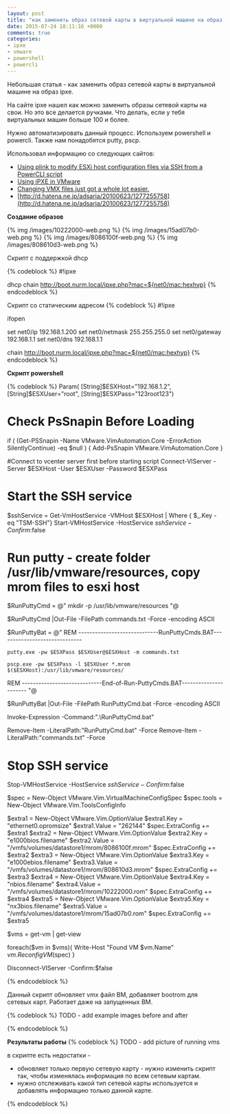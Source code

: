 ```yaml
---
layout: post
title: "как заменить образ сетевой карты в виртуальной машине на образ ipxe"
date: 2015-07-24 18:11:16 +0000
comments: true
categories: 
- ipxe
- vmware
- powershell
- powercli
---
```


Небольшая статья - как заменить образ сетевой карты в виртуальной машине на образ ipxe.

<!-- more -->

На сайте ipxe нашел как можно заменить образы сетевой карты на свои. Но это все делается ручками.
Что делать, если у тебя виртуальных машин больше 100 и более.

Нужно автоматизировать данный процесс. Используем powershell и powercli. Также нам понадобятся putty, pscp.

Использовал информацию со следующих сайтов:

*   [Using plink to modify ESXi host configuration files via SSH from a PowerCLI script](http://www.shogan.co.uk/vmware/using-plink-to-modify-esxi-host-configuration-files-via-ssh-from-a-powercli-script/)
*   [Using iPXE in VMware](http://ipxe.org/howto/vmware)
*   [Changing VMX files just got a whole lot easier.](http://blogs.vmware.com/PowerCLI/2008/09/changing-vmx-fi.html)
*   [http://d.hatena.ne.jp/adsaria/20100623/1277255758](http://d.hatena.ne.jp/adsaria/20100623/1277255758)


**Создание образов**

{% img /images/10222000-web.png %}
{% img /images/15ad07b0-web.png %}
{% img /images/8086100f-web.png %}
{% img /images/808610d3-web.png %}


Скрипт с поддержкой dhcp

{% codeblock %}
#!ipxe

dhcp
chain http://boot.nurm.local/ipxe.php?mac=${net0/mac:hexhyp}
{% endcodeblock %}

Скрипт со статическим адресом
{% codeblock %}
#!ipxe

ifopen

set net0/ip 192.168.1.200
set net0/netmask 255.255.255.0
set net0/gateway 192.168.1.1
set net0/dns 192.168.1.1

chain http://boot.nurm.local/ipxe.php?mac=${net0/mac:hexhyp}
{% endcodeblock %}



**Скрипт powershell**

{% codeblock %}
Param(
[String]$ESXHost="192.168.1.2",
[String]$ESXUser="root",
[String]$ESXPass="123root123")

# Check PsSnapin Before Loading
if ( (Get-PSSnapin -Name VMware.VimAutomation.Core -ErrorAction SilentlyContinue) -eq $null )
{
    Add-PsSnapin VMware.VimAutomation.Core
}


#Connect to vcenter server first before starting script
Connect-VIServer -Server $ESXHost -User $ESXUser -Password $ESXPass

# Start the SSH service
$sshService = Get-VmHostService -VMHost $ESXHost | Where { $_.Key -eq "TSM-SSH"}
Start-VMHostService -HostService $sshService -Confirm:$false

# Run putty - create folder /usr/lib/vmware/resources, copy mrom files to esxi host
$RunPuttyCmd = @"
mkdir -p /usr/lib/vmware/resources
"@

$RunPuttyCmd           |Out-File -FilePath  commands.txt  -Force -encoding ASCII

$RunPuttyBat = @"
REM -----------------------------RunPuttyCmds.BAT------------------------------

    putty.exe -pw $ESXPass $ESXUser@$ESXHost -m commands.txt

    pscp.exe -pw $ESXPass -l $ESXUser *.mrom $($ESXHost):/usr/lib/vmware/resources/

REM -----------------------------End-of-Run-PuttyCmds.BAT----------------------
"@

$RunPuttyBat           |Out-File -FilePath  RunPuttyCmd.bat  -Force -encoding ASCII

Invoke-Expression -Command:".\RunPuttyCmd.bat"

Remove-Item -LiteralPath:"RunPuttyCmd.bat" -Force
Remove-Item -LiteralPath:"commands.txt" -Force

# Stop SSH service
Stop-VMHostService -HostService $sshService -Confirm:$false

$spec = New-Object VMware.Vim.VirtualMachineConfigSpec
$spec.tools = New-Object VMware.Vim.ToolsConfigInfo

$extra1 = New-Object VMware.Vim.OptionValue
$extra1.Key = "ethernet0.opromsize"
$extra1.Value = "262144"
$spec.ExtraConfig += $extra1
$extra2 = New-Object VMware.Vim.OptionValue
$extra2.Key = "e1000bios.filename"
$extra2.Value = "/vmfs/volumes/datastore1/mrom/8086100f.mrom"
$spec.ExtraConfig += $extra2
$extra3 = New-Object VMware.Vim.OptionValue
$extra3.Key = "e1000ebios.filename"
$extra3.Value = "/vmfs/volumes/datastore1/mrom/808610d3.mrom"
$spec.ExtraConfig += $extra3
$extra4 = New-Object VMware.Vim.OptionValue
$extra4.Key = "nbios.filename"
$extra4.Value = "/vmfs/volumes/datastore1/mrom/10222000.rom"
$spec.ExtraConfig += $extra4
$extra5 = New-Object VMware.Vim.OptionValue
$extra5.Key = "nx3bios.filename"
$extra5.Value = "/vmfs/volumes/datastore1/mrom/15ad07b0.rom"
$spec.ExtraConfig += $extra5


$vms = get-vm | get-view

foreach($vm in $vms){
    Write-Host "Found VM $vm.Name"
    $vm.ReconfigVM($spec)
}

Disconnect-VIServer -Confirm:$false

{% endcodeblock %}

Данный скрипт обновляет vmx файл ВМ, добавляет bootrom для сетевых карт. Работает даже на запущенных ВМ.

{% codeblock %}
TODO - 
add example images before and after

{% endcodeblock %}


**Результаты работы**
{% codeblock %}
TODO -
add picture of running vms

в скрипте есть недостатки - 
* обновляет только первую сетевую карту - нужно изменить скрипт так, чтобы изменялась информация по всем сетевым картам.
* нужно отслеживать какой тип сетевой карты используется и добавлять информацию только данной карте.

{% endcodeblock %}

